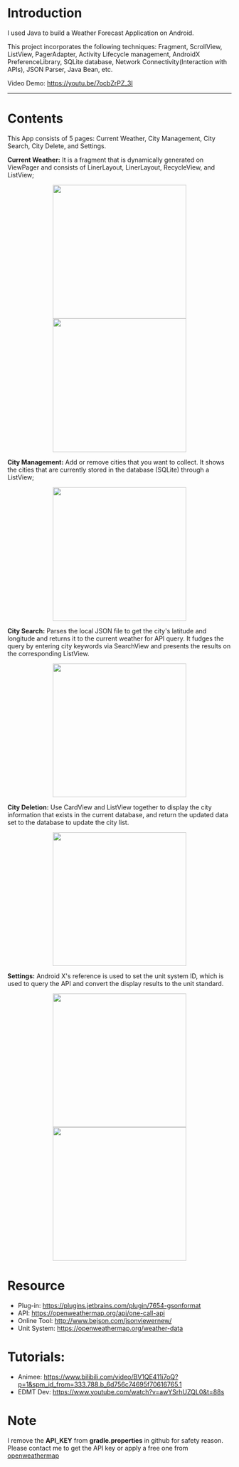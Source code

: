 # Introduction
I used Java to build a Weather Forecast Application on Android.

This project incorporates the following techniques: Fragment, ScrollView, ListView, PagerAdapter, Activity Lifecycle management, AndroidX PreferenceLibrary, SQLite database, Network Connectivity(Interaction with APIs), JSON Parser, Java Bean, etc.

Video Demo: https://youtu.be/7ocbZrPZ_3I

---

# Contents 

This App consists of 5 pages: Current Weather, City Management, City Search, City Delete, and Settings.

**Current Weather:** It is a fragment that is dynamically generated on ViewPager and consists of LinerLayout, LinerLayout, RecycleView, and ListView; 

<div align=center>
<img width="300" src="https://github.com/wxx0136/XWeather_V2/blob/dev_gps/demo_images/Screenshot_1607104200.png">
<img width="300" src="https://github.com/wxx0136/XWeather_V2/blob/dev_gps/demo_images/Screenshot_1607104205.png">
</div>

**City Management:** Add or remove cities that you want to collect. It shows the cities that are currently stored in the database (SQLite) through a ListView;

<div align=center>
<img width="300" src="https://github.com/wxx0136/XWeather_V2/blob/dev_gps/demo_images/Screenshot_1607104212.png">
</div>

**City Search:** Parses the local JSON file to get the city's latitude and longitude and returns it to the current weather for API query. It fudges the query by entering city keywords via SearchView and presents the results on the corresponding ListView.

<div align=center>
<img width="300" src="https://github.com/wxx0136/XWeather_V2/blob/dev_gps/demo_images/Screenshot_1607104227.png">
</div>

**City Deletion:** Use CardView and ListView together to display the city information that exists in the current database, and return the updated data set to the database to update the city list.

<div align=center>
<img width="300" src="https://github.com/wxx0136/XWeather_V2/blob/dev_gps/demo_images/Screenshot_1607104241.png">
</div>

**Settings:** Android X's reference is used to set the unit system ID, which is used to query the API and convert the display results to the unit standard.

<div align=center>
<img width="300" src="https://github.com/wxx0136/XWeather_V2/blob/dev_gps/demo_images/Screenshot_1607104252.png">
<img width="300" src="https://github.com/wxx0136/XWeather_V2/blob/dev_gps/demo_images/Screenshot_1607104356.png">
</div>

# Resource
- Plug-in: https://plugins.jetbrains.com/plugin/7654-gsonformat
- API: https://openweathermap.org/api/one-call-api
- Online Tool: http://www.bejson.com/jsonviewernew/
- Unit System: https://openweathermap.org/weather-data

# Tutorials:
- Animee: https://www.bilibili.com/video/BV1QE411i7oQ?p=1&spm_id_from=333.788.b_6d756c74695f70616765.1
- EDMT Dev: https://www.youtube.com/watch?v=awYSrhUZQL0&t=88s

# Note
I remove the **API_KEY** from **gradle.properties** in github for safety reason. Please contact me to get the API key or apply a free one from [openweathermap](https://openweathermap.org/)
